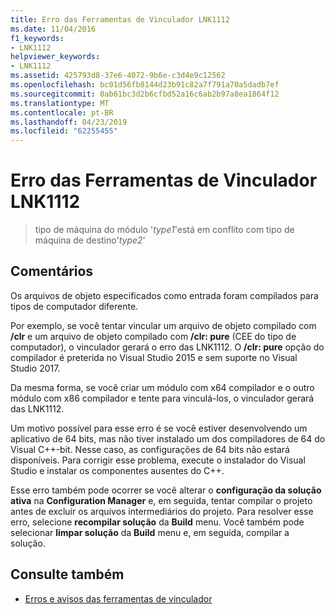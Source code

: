 ```yaml
---
title: Erro das Ferramentas de Vinculador LNK1112
ms.date: 11/04/2016
f1_keywords:
- LNK1112
helpviewer_keywords:
- LNK1112
ms.assetid: 425793d8-37e6-4072-9b6e-c3d4e9c12562
ms.openlocfilehash: bc01d56fb8144d23b91c82a7f791a70a5dadb7ef
ms.sourcegitcommit: 0ab61bc3d2b6cfbd52a16c6ab2b97a8ea1864f12
ms.translationtype: MT
ms.contentlocale: pt-BR
ms.lasthandoff: 04/23/2019
ms.locfileid: "62255455"
---
```

# <a name="linker-tools-error-lnk1112"></a>Erro das Ferramentas de Vinculador LNK1112

> tipo de máquina do módulo '*type1*'está em conflito com tipo de máquina de destino'*type2*'

## <a name="remarks"></a>Comentários

Os arquivos de objeto especificados como entrada foram compilados para tipos de computador diferente.

Por exemplo, se você tentar vincular um arquivo de objeto compilado com **/clr** e um arquivo de objeto compilado com **/clr: pure** (CEE do tipo de computador), o vinculador gerará o erro das LNK1112. O **/clr: pure** opção do compilador é preterida no Visual Studio 2015 e sem suporte no Visual Studio 2017.

Da mesma forma, se você criar um módulo com x64 compilador e o outro módulo com x86 compilador e tente para vinculá-los, o vinculador gerará das LNK1112.

Um motivo possível para esse erro é se você estiver desenvolvendo um aplicativo de 64 bits, mas não tiver instalado um dos compiladores de 64 do Visual C++-bit. Nesse caso, as configurações de 64 bits não estará disponíveis. Para corrigir esse problema, execute o instalador do Visual Studio e instalar os componentes ausentes do C++.

Esse erro também pode ocorrer se você alterar o **configuração da solução ativa** na **Configuration Manager** e, em seguida, tentar compilar o projeto antes de excluir os arquivos intermediários do projeto. Para resolver esse erro, selecione **recompilar solução** da **Build** menu. Você também pode selecionar **limpar solução** da **Build** menu e, em seguida, compilar a solução.

## <a name="see-also"></a>Consulte também

- [Erros e avisos das ferramentas de vinculador](../../error-messages/tool-errors/linker-tools-errors-and-warnings.md)

